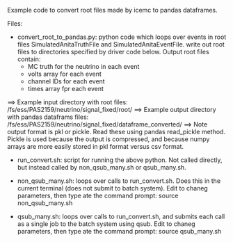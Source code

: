 Example code to convert root files made by icemc to pandas dataframes.

Files:
- convert_root_to_pandas.py: python code which loops over events in root files
   SimulatedAnitaTruthFile and SimulatedAnitaEventFile.
   write out root files to directories specified by driver code below.
   Output root files contain:
   - MC truth for the neutrino in each event
   - volts array for each event
   - channel IDs for each event
   - times array fpr each event
 
==> Example input directory with root files:
       /fs/ess/PAS2159/neutrino/signal_fixed/root/
==> Example output directory with pandas dataframs files:
       /fs/ess/PAS2159/neutrino/signal_fixed/dataframe_converted/
       ==> Note output format is pkl or pickle.   Read these using
       pandas read_pickle method.   Pickle is used because the output is
       compressed, and because numpy arrays are more easily stored in
       pkl format versus csv format.
       
- run_convert.sh: script for running the above python.  Not
   called directly, but instead called by non_qsub_many.sh or qsub_many.sh.

- non_qsub_many.sh: loops over calls to run_convert.sh.  Does this
   in the current terminal (does not submit to batch system).
   Edit to chaneg parameters, then type ate the command prompt:
      source non_qsub_many.sh

- qsub_many.sh: loops over calls to run_convert.sh, and submits
   each call as a single job to the batch system using qsub.
   Edit to chaneg parameters, then type ate the command prompt:
      source qsub_many.sh

